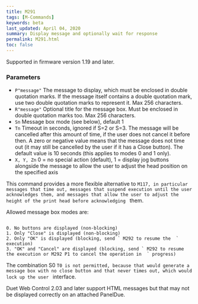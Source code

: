 ```yaml
---
title: M291
tags: [M-Commands] 
keywords: beta 
last_updated: April 04, 2020 
summary: Display message and optionally wait for response 
permalink: M291.html
toc: false 
---
```



Supported in firmware version 1.19 and later.

### Parameters

* `P"message"` The message to display, which must be enclosed in double quotation marks. If the message itself contains a double quotation mark, use two double quotation marks to represent it. Max 256 characters.
* `R"message"` Optional title for the message box. Must be enclosed in double quotation marks too. Max 256 characters.
* `Sn` Message box mode (see below), default 1
* `Tn` Timeout in seconds, ignored if S=2 or S=3. The message will be cancelled after this amount of time, if the user does not cancel it before then. A zero or negative value means that the message does not time out (it may still be cancelled by the user if it has a Close button). The default value is 10 seconds (this applies to modes 0 and 1 only).
* `X, Y, Zn` 0 = no special action (default), 1 = display jog buttons alongside the message to allow the user to adjust the head position on the specified axis

This command provides a more flexible alternative to ` M117, in particular messages that time out, messages that suspend execution until the user acknowledges them, and messages that allow the user to adjust the height of the print head before acknowledging  ` them.

Allowed message box modes are:

```

0. No buttons are displayed (non-blocking)
1. Only "Close" is displayed (non-blocking)
2. Only "OK" is displayed (blocking, send ` M292 to resume the  ` execution)
3. "OK" and "Cancel" are displayed (blocking, send ` M292 to resume the execution or M292 P1 to cancel the operation in  ` progress)

```

The combination S0 ` T0 is not permitted, because that would generate a message box with no close button and that never times out, which would  lock up the user  ` interface.

Duet Web Control 2.03 and later support HTML messages but that may not be displayed correctly on an attached PanelDue.

